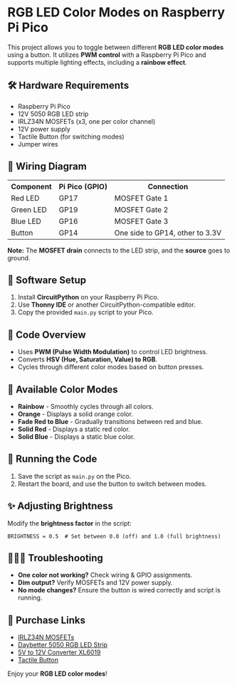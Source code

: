<!DOCTYPE html>
<html lang="en">
<head>
    <meta charset="UTF-8">
    <meta name="viewport" content="width=device-width, initial-scale=1.0">
</head>
<body>
    <h1>RGB LED Color Modes on Raspberry Pi Pico</h1>
    <p>This project allows you to toggle between different <strong>RGB LED color modes</strong> using a button. It utilizes <strong>PWM control</strong> with a Raspberry Pi Pico and supports multiple lighting effects, including a <strong>rainbow effect</strong>.</p>
    <h2>🛠 Hardware Requirements</h2>
    <ul>
        <li>Raspberry Pi Pico</li>
        <li>12V 5050 RGB LED strip</li>
        <li>IRLZ34N MOSFETs (x3, one per color channel)</li>
        <li>12V power supply</li>
        <li>Tactile Button (for switching modes)</li>
        <li>Jumper wires</li>
    </ul>  
    <h2>🔌 Wiring Diagram</h2>
    <table>
        <tr><th>Component</th><th>Pi Pico (GPIO)</th><th>Connection</th></tr>
        <tr><td>Red LED</td><td>GP17</td><td>MOSFET Gate 1</td></tr>
        <tr><td>Green LED</td><td>GP19</td><td>MOSFET Gate 2</td></tr>
        <tr><td>Blue LED</td><td>GP16</td><td>MOSFET Gate 3</td></tr>
        <tr><td>Button</td><td>GP14</td><td>One side to GP14, other to 3.3V</td></tr>
    </table>
    <p><strong>Note:</strong> The <strong>MOSFET drain</strong> connects to the LED strip, and the <strong>source</strong> goes to ground.</p> 
    <h2>💾 Software Setup</h2>
    <ol>
        <li>Install <strong>CircuitPython</strong> on your Raspberry Pi Pico.</li>
        <li>Use <strong>Thonny IDE</strong> or another CircuitPython-compatible editor.</li>
        <li>Copy the provided <code>main.py</code> script to your Pico.</li>
    </ol>
    <h2>📝 Code Overview</h2>
    <ul>
        <li>Uses <strong>PWM (Pulse Width Modulation)</strong> to control LED brightness.</li>
        <li>Converts <strong>HSV (Hue, Saturation, Value) to RGB</strong>.</li>
        <li>Cycles through different color modes based on button presses.</li>
    </ul>
    <h2>🎨 Available Color Modes</h2>
    <ul>
        <li><strong>Rainbow</strong> - Smoothly cycles through all colors.</li>
        <li><strong>Orange</strong> - Displays a solid orange color.</li>
        <li><strong>Fade Red to Blue</strong> - Gradually transitions between red and blue.</li>
        <li><strong>Solid Red</strong> - Displays a static red color.</li>
        <li><strong>Solid Blue</strong> - Displays a static blue color.</li>
    </ul>
    <h2>🚀 Running the Code</h2>
    <ol>
        <li>Save the script as <code>main.py</code> on the Pico.</li>
        <li>Restart the board, and use the button to switch between modes.</li>
    </ol>
    <h2>✨ Adjusting Brightness</h2>
    <p>Modify the <strong>brightness factor</strong> in the script:</p>
    <pre><code>BRIGHTNESS = 0.5  # Set between 0.0 (off) and 1.0 (full brightness)</code></pre>
    <h2>🧙🏼‍♂️ Troubleshooting</h2>
    <ul>
        <li><strong>One color not working?</strong> Check wiring & GPIO assignments.</li>
        <li><strong>Dim output?</strong> Verify MOSFETs and 12V power supply.</li>
        <li><strong>No mode changes?</strong> Ensure the button is wired correctly and script is running.</li>
    </ul>
    <h2>📝 Purchase Links</h2>
    <ul>
        <li><a href="https://amzn.to/3IMwLLY" target="_blank">IRLZ34N MOSFETs</a></li>
        <li><a href="https://www.amazon.com/Daybetter-Lights-Control-Bedroom-Changing/dp/B08JSFH1G6/ref=sr_1_4" target="_blank">Daybetter 5050 RGB LED Strip</a></li>
        <li><a href="https://www.amazon.com/Aceirmc-Current-Converter-Adjustable-Regulator/dp/B082XQC2DS/ref=sr_1_3" target="_blank">5V to 12V Converter XL6019</a></li>
        <li><a href="https://www.digikey.com/short/qvv443bd" target="_blank">Tactile Button</a></li>
    </ul>
    <p>Enjoy your <strong>RGB LED color modes</strong>! </p>
</body>
</html>
